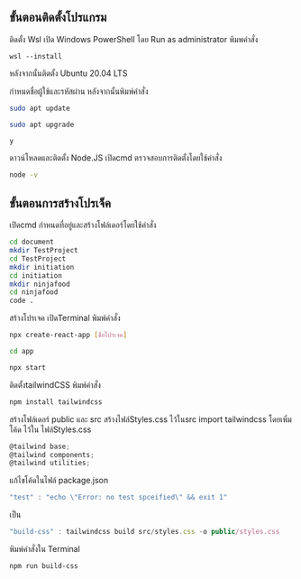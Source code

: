 ## ขั้นตอนติดตั้งโปรแกรม
ติดตั้ง Wsl
เปิด Windows PowerShell โดย Run as administrator
พิมพคำสั่ง
```console
wsl --install
```
หลังจากนั้นติดตั้ง Ubuntu 20.04 LTS 

กำหนดชื่อผู้ใช้และรหัสผ่าน
หลังจากนั้นพิมพ์คำสั่ง

```bash
sudo apt update

sudo apt upgrade

y
```
ดาวน์โหลดและติดตั้ง Node.JS
เปิดcmd ตรวจสอบการติดตั้งโดยใช้คำสั่ง
```bash
node -v
```
## ขั้นตอนการสร้างโปรเจ็ค
เปิดcmd กำหนดที่อยู่และสร้างโฟล์เดอร์โดยใช้คำสั่ง
```bash
cd document
mkdir TestProject
cd TestProject
mkdir initiation
cd initiation
mkdir ninjafood
cd ninjafood
code .
```
สร้างโปรเจค เปิดTerminal
พิมพ์คำสั่ง 
```bash
npx create-react-app [ชื่อโปรเจค]

cd app

npx start
```
ติดตั้งtailwindCSS
พิมพ์คำสั่ง 
```bash
npm install tailwindcss
```
สร้างโฟล์เดอร์ public และ src
สร้างไฟล์Styles.css ไว้ในsrc
import tailwindcss โดยเพิ่มโค้ด ไว้ใน ไฟล์Styles.css
```javascript 
@tailwind base;
@tailwind components;
@tailwind utilities;
```
แก้ไขโค้ดในไฟล์ package.json
```javascript 
"test" : "echo \"Error: no test spceified\" && exit 1"
```
เป็น
```javascript 
"build-css" : tailwindcss build src/styles.css -o public/styles.css
``` 
พิมพ์คำสั่งใน Terminal
```bash
npm run build-css
```
